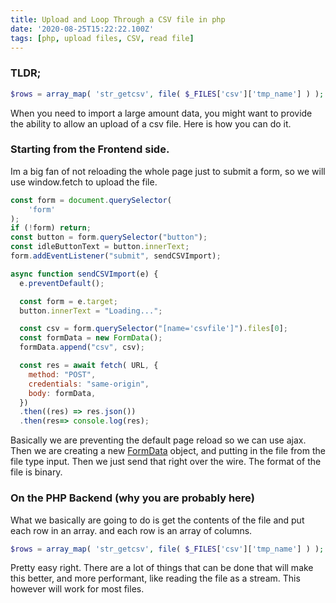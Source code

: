 ```yaml
---
title: Upload and Loop Through a CSV file in php
date: '2020-08-25T15:22:22.100Z'
tags: [php, upload files, CSV, read file]
---
```


### TLDR;

```php
$rows = array_map( 'str_getcsv', file( $_FILES['csv']['tmp_name'] ) );
```

When you need to import a large amount data, you might want to provide the ability to allow an upload of a csv file. Here is how you can do it.

### Starting from the Frontend side.

Im a big fan of not reloading the whole page just to submit a form, so we will use window.fetch to upload the file.

```js
const form = document.querySelector(
    'form'
);
if (!form) return;
const button = form.querySelector("button");
const idleButtonText = button.innerText;
form.addEventListener("submit", sendCSVImport);

async function sendCSVImport(e) {
  e.preventDefault();

  const form = e.target;
  button.innerText = "Loading...";

  const csv = form.querySelector("[name='csvfile']").files[0];
  const formData = new FormData();
  formData.append("csv", csv);

  const res = await fetch( URL, {
    method: "POST",
    credentials: "same-origin",
    body: formData,
  })
  .then((res) => res.json())
  .then(res=> console.log(res);

```

Basically we are preventing the default page reload so we can use ajax. Then we are creating a new [FormData](https://developer.mozilla.org/en-US/docs/Web/API/FormData/FormData) object, and putting in the file from the file type input. Then we just send that right over the wire. The format of the file is binary.

### On the PHP Backend (why you are probably here)

What we basically are going to do is get the contents of the file and put each row in an array. and each row is an array of columns.

```php
$rows = array_map( 'str_getcsv', file( $_FILES['csv']['tmp_name'] ) );
```

Pretty easy right. There are a lot of things that can be done that will make this better, and more performant, like reading the file as a stream. This however will work for most files.
